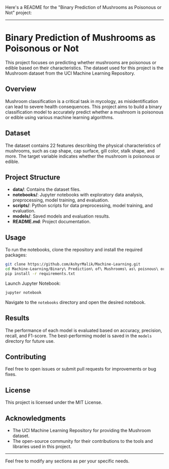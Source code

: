 Here's a README for the "Binary Prediction of Mushrooms as Poisonous or Not" project:

---

# Binary Prediction of Mushrooms as Poisonous or Not

This project focuses on predicting whether mushrooms are poisonous or edible based on their characteristics. The dataset used for this project is the Mushroom dataset from the UCI Machine Learning Repository.

## Overview

Mushroom classification is a critical task in mycology, as misidentification can lead to severe health consequences. This project aims to build a binary classification model to accurately predict whether a mushroom is poisonous or edible using various machine learning algorithms.

## Dataset

The dataset contains 22 features describing the physical characteristics of mushrooms, such as cap shape, cap surface, gill color, stalk shape, and more. The target variable indicates whether the mushroom is poisonous or edible.

## Project Structure

- **data/**: Contains the dataset files.
- **notebooks/**: Jupyter notebooks with exploratory data analysis, preprocessing, model training, and evaluation.
- **scripts/**: Python scripts for data preprocessing, model training, and evaluation.
- **models/**: Saved models and evaluation results.
- **README.md**: Project documentation.

## Usage

To run the notebooks, clone the repository and install the required packages:

```bash
git clone https://github.com/AshyrMalik/Machine-Learning.git
cd Machine-Learning/Binary\ Prediction\ of\ Mushrooms\ as\ poisnous\ or\ not
pip install -r requirements.txt
```

Launch Jupyter Notebook:

```bash
jupyter notebook
```

Navigate to the `notebooks` directory and open the desired notebook.

## Results

The performance of each model is evaluated based on accuracy, precision, recall, and F1-score. The best-performing model is saved in the `models` directory for future use.

## Contributing

Feel free to open issues or submit pull requests for improvements or bug fixes.

## License

This project is licensed under the MIT License.

## Acknowledgments

- The UCI Machine Learning Repository for providing the Mushroom dataset.
- The open-source community for their contributions to the tools and libraries used in this project.

---

Feel free to modify any sections as per your specific needs.
